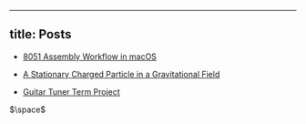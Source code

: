 
---
title: Posts
---

- [8051 Assembly Workflow in macOS](posts\8051-assembly-workflow-in-macos\8051-assembly-workflow-in-macos.html)

- [A Stationary Charged Particle in a Gravitational Field](posts\a-stationary-charged-particle-in-a-gravitational-field\a-stationary-charged-particle-in-a-gravitational-field.html)

- [Guitar Tuner Term Project](posts\guitar-tuner-term-project\guitar-tuner-term-project.html)

<!-- trick it into loading katex so i can use the fonts here as well. -->
$\space$